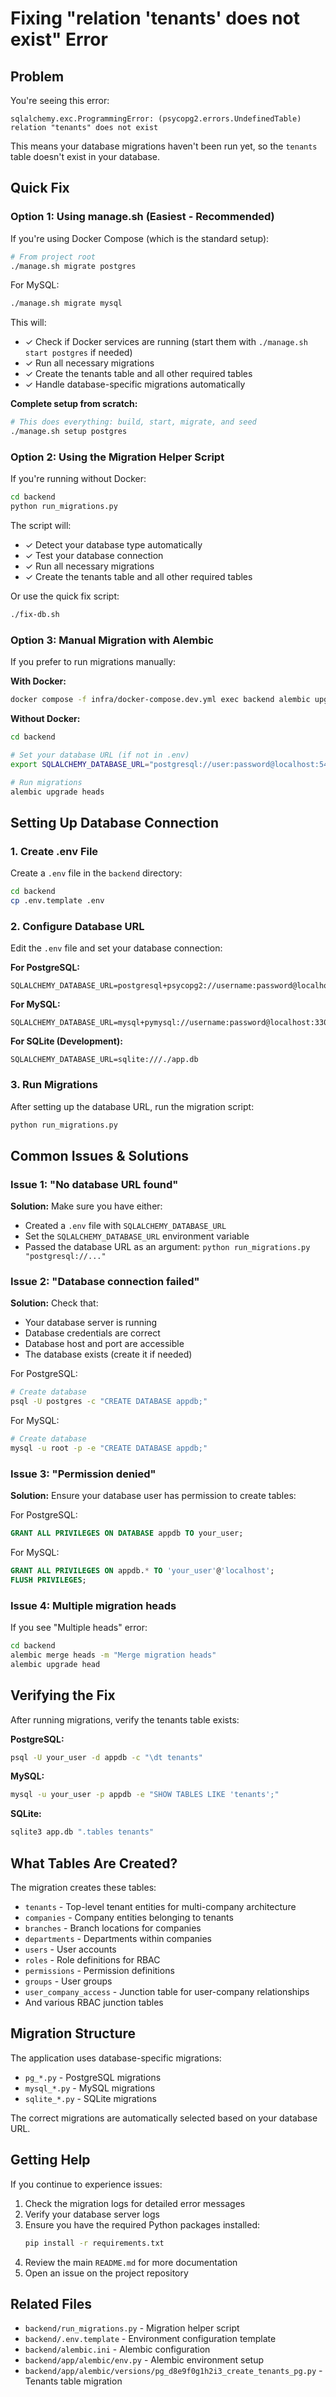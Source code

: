# Fixing "relation 'tenants' does not exist" Error

## Problem

You're seeing this error:
```
sqlalchemy.exc.ProgrammingError: (psycopg2.errors.UndefinedTable) relation "tenants" does not exist
```

This means your database migrations haven't been run yet, so the `tenants` table doesn't exist in your database.

## Quick Fix

### Option 1: Using manage.sh (Easiest - Recommended)

If you're using Docker Compose (which is the standard setup):

```bash
# From project root
./manage.sh migrate postgres
```

For MySQL:
```bash
./manage.sh migrate mysql
```

This will:
- ✓ Check if Docker services are running (start them with `./manage.sh start postgres` if needed)
- ✓ Run all necessary migrations
- ✓ Create the tenants table and all other required tables
- ✓ Handle database-specific migrations automatically

**Complete setup from scratch:**
```bash
# This does everything: build, start, migrate, and seed
./manage.sh setup postgres
```

### Option 2: Using the Migration Helper Script

If you're running without Docker:

```bash
cd backend
python run_migrations.py
```

The script will:
- ✓ Detect your database type automatically
- ✓ Test your database connection
- ✓ Run all necessary migrations
- ✓ Create the tenants table and all other required tables

Or use the quick fix script:
```bash
./fix-db.sh
```

### Option 3: Manual Migration with Alembic

If you prefer to run migrations manually:

**With Docker:**
```bash
docker compose -f infra/docker-compose.dev.yml exec backend alembic upgrade heads
```

**Without Docker:**
```bash
cd backend

# Set your database URL (if not in .env)
export SQLALCHEMY_DATABASE_URL="postgresql://user:password@localhost:5432/appdb"

# Run migrations
alembic upgrade heads
```

## Setting Up Database Connection

### 1. Create .env File

Create a `.env` file in the `backend` directory:

```bash
cd backend
cp .env.template .env
```

### 2. Configure Database URL

Edit the `.env` file and set your database connection:

**For PostgreSQL:**
```env
SQLALCHEMY_DATABASE_URL=postgresql+psycopg2://username:password@localhost:5432/database_name
```

**For MySQL:**
```env
SQLALCHEMY_DATABASE_URL=mysql+pymysql://username:password@localhost:3306/database_name
```

**For SQLite (Development):**
```env
SQLALCHEMY_DATABASE_URL=sqlite:///./app.db
```

### 3. Run Migrations

After setting up the database URL, run the migration script:

```bash
python run_migrations.py
```

## Common Issues & Solutions

### Issue 1: "No database URL found"

**Solution:** Make sure you have either:
- Created a `.env` file with `SQLALCHEMY_DATABASE_URL`
- Set the `SQLALCHEMY_DATABASE_URL` environment variable
- Passed the database URL as an argument: `python run_migrations.py "postgresql://..."`

### Issue 2: "Database connection failed"

**Solution:** Check that:
- Your database server is running
- Database credentials are correct
- Database host and port are accessible
- The database exists (create it if needed)

For PostgreSQL:
```bash
# Create database
psql -U postgres -c "CREATE DATABASE appdb;"
```

For MySQL:
```bash
# Create database
mysql -u root -p -e "CREATE DATABASE appdb;"
```

### Issue 3: "Permission denied"

**Solution:** Ensure your database user has permission to create tables:

For PostgreSQL:
```sql
GRANT ALL PRIVILEGES ON DATABASE appdb TO your_user;
```

For MySQL:
```sql
GRANT ALL PRIVILEGES ON appdb.* TO 'your_user'@'localhost';
FLUSH PRIVILEGES;
```

### Issue 4: Multiple migration heads

If you see "Multiple heads" error:

```bash
cd backend
alembic merge heads -m "Merge migration heads"
alembic upgrade head
```

## Verifying the Fix

After running migrations, verify the tenants table exists:

**PostgreSQL:**
```bash
psql -U your_user -d appdb -c "\dt tenants"
```

**MySQL:**
```bash
mysql -u your_user -p appdb -e "SHOW TABLES LIKE 'tenants';"
```

**SQLite:**
```bash
sqlite3 app.db ".tables tenants"
```

## What Tables Are Created?

The migration creates these tables:
- `tenants` - Top-level tenant entities for multi-company architecture
- `companies` - Company entities belonging to tenants
- `branches` - Branch locations for companies
- `departments` - Departments within companies
- `users` - User accounts
- `roles` - Role definitions for RBAC
- `permissions` - Permission definitions
- `groups` - User groups
- `user_company_access` - Junction table for user-company relationships
- And various RBAC junction tables

## Migration Structure

The application uses database-specific migrations:
- `pg_*.py` - PostgreSQL migrations
- `mysql_*.py` - MySQL migrations
- `sqlite_*.py` - SQLite migrations

The correct migrations are automatically selected based on your database URL.

## Getting Help

If you continue to experience issues:

1. Check the migration logs for detailed error messages
2. Verify your database server logs
3. Ensure you have the required Python packages installed:
   ```bash
   pip install -r requirements.txt
   ```
4. Review the main `README.md` for more documentation
5. Open an issue on the project repository

## Related Files

- `backend/run_migrations.py` - Migration helper script
- `backend/.env.template` - Environment configuration template
- `backend/alembic.ini` - Alembic configuration
- `backend/app/alembic/env.py` - Alembic environment setup
- `backend/app/alembic/versions/pg_d8e9f0g1h2i3_create_tenants_pg.py` - Tenants table migration
